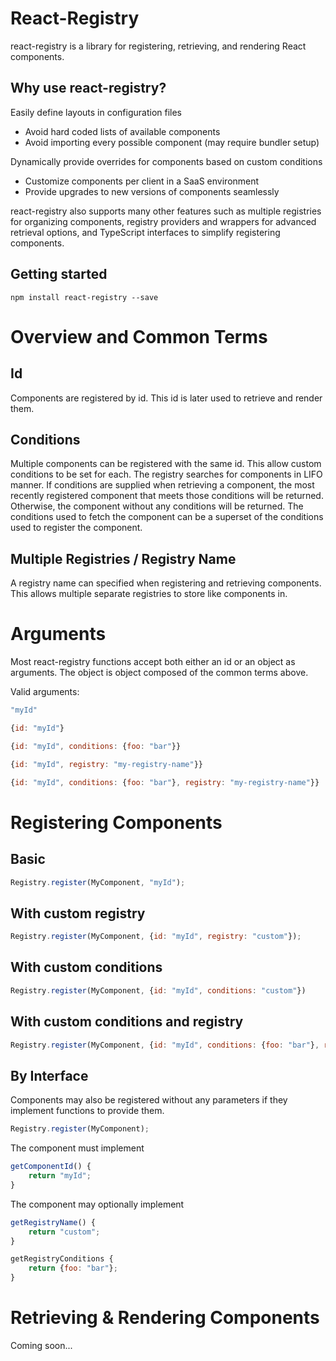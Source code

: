 # React-Registry

react-registry is a library for registering, retrieving, and rendering React components.

## Why use react-registry?

Easily define layouts in configuration files
* Avoid hard coded lists of available components
* Avoid importing every possible component (may require bundler setup)

Dynamically provide overrides for components based on custom conditions
* Customize components per client in a SaaS environment
* Provide upgrades to new versions of components seamlessly

react-registry also supports many other features such as multiple registries for organizing components, registry providers and wrappers for advanced retrieval options, and TypeScript interfaces to simplify registering components.

## Getting started

```
npm install react-registry --save
```

# Overview and Common Terms

## Id
Components are registered by id. This id is later used to retrieve and render them.

## Conditions
Multiple components can be registered with the same id. This allow custom conditions to be set for each. The registry searches for components in LIFO manner. If conditions are supplied when retrieving a component, the most recently registered component that meets those conditions will be returned. Otherwise, the component without any conditions will be returned. The conditions used to fetch the component can be a superset of the conditions used to register the component.

## Multiple Registries / Registry Name
A registry name can specified when registering and retrieving components. This allows multiple separate registries to store like components in.

# Arguments
Most react-registry functions accept both either an id or an object as arguments. The object is object composed of the common terms above.

Valid arguments:
```js
"myId"

{id: "myId"}

{id: "myId", conditions: {foo: "bar"}}

{id: "myId", registry: "my-registry-name"}}

{id: "myId", conditions: {foo: "bar"}, registry: "my-registry-name"}}
```

# Registering Components

## Basic
```js
Registry.register(MyComponent, "myId");
````
## With custom registry
```js
Registry.register(MyComponent, {id: "myId", registry: "custom"});
```
## With custom conditions
```js
Registry.register(MyComponent, {id: "myId", conditions: "custom"})
```
## With custom conditions and registry
```js
Registry.register(MyComponent, {id: "myId", conditions: {foo: "bar"}, registry: "custom"});
```
## By Interface

Components may also be registered without any parameters if they implement functions to provide them.

```js
Registry.register(MyComponent);
```
The component must implement
```js
getComponentId() {
    return "myId";
}
```
The component may optionally implement
```js
getRegistryName() {
    return "custom";
}

getRegistryConditions {
    return {foo: "bar"};
}
```

# Retrieving & Rendering Components
Coming soon...